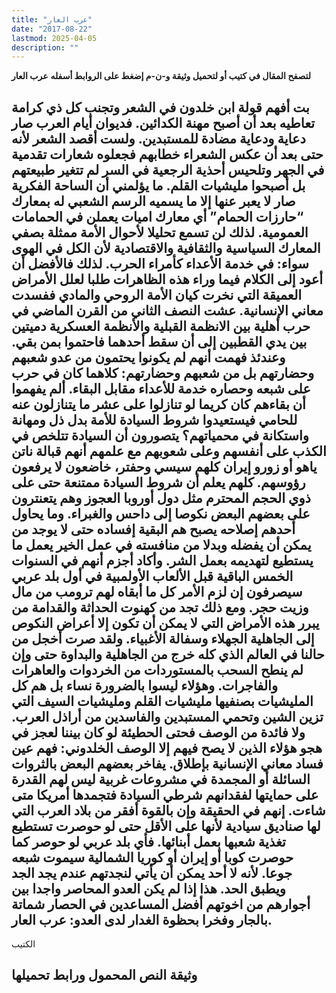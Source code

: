 ```yaml
---
title: "عرب العار"
date: "2017-08-22"
lastmod: 2025-04-05
description: ""
---
```

**لتصفح المقال في كتيب أو لتحميل وثيقة و-ن-م إضغط على الروابط أسفله** **عرب العار**

## **بت أفهم قولة ابن خلدون في الشعر وتجنب كل ذي كرامة تعاطيه بعد أن أصبح مهنة الكدائين. فديوان أيام العرب صار دعاية ودعاية مضادة للمستبدين. ولست أقصد الشعر لأنه حتى بعد أن عكس الشعراء خطابهم فجعلوه شعارات تقدمية في الجهر وتلحيس أحذية الرجعية في السر لم تتغير طبيعتهم بل أصبحوا مليشيات القلم. ما يؤلمني أن الساحة الفكرية صار لا يعبر عنها إلا ما يسميه الرسم الشعبي له بمعارك “حارزات الحمام” أي معارك اميات يعملن في الحمامات العمومية. لذلك لن تسمع تحليلا لأحوال الأمة ممثلة بصفي المعارك السياسية والثقافية والاقتصادية لأن الكل في الهوى سواء: في خدمة الأعداء كأمراء الحرب. لذلك فالأفضل أن أعود إلى الكلام فيما وراء هذه الظاهرات طلبا لعلل الأمراض العميقة التي نخرت كيان الأمة الروحي والمادي ففسدت معاني الإنسانية. عشت النصف الثاني من القرن الماضي في حرب أهلية بين الانظمة القبلية والأنظمة العسكرية دميتين بين يدي القطبين إلى أن سقط أحدهما فاحتموا بمن بقي. وعندئذ فهمت أنهم لم يكونوا يحتمون من عدو شعبهم وحضارتهم بل من شعبهم وحضارتهم: كلاهما كان في حرب على شبعه وحصاره خدمة للأعداء مقابل البقاء. ألم يفهموا أن بقاءهم كان كريما لو تنازلوا على عشر ما يتنازلون عنه للحامي فيستعيدوا شروط السيادة للأمة بدل ذل ومهانة واستكانة في محمياتهم؟ يتصورون أن السيادة تتلخص في الكذب على أنفسهم وعلى شعوبهم مع علمهم أنهم قبالة ناتن ياهو أو زورو إيران كلهم سيسي وحفتر، خاضعون لا يرفعون رؤوسهم. كلهم يعلم أن شروط السيادة ممتنعة حتى على ذوي الحجم المحترم مثل دول أوروبا العجوز وهم يتعنترون على بعضهم البعض نكوصا إلى داحس والغبراء. وما يحاول أحدهم إصلاحه يصبح هم البقية إفساده حتى لا يوجد من يمكن أن يفضله وبدلا من منافسته في عمل الخير يعمل ما يستطيع لتهديمه بعمل الشر. وأكاد أجزم أنهم في السنوات الخمس الباقية قبل الألعاب الأولمبية في أول بلد عربي سيصرفون إن لزم الأمر كل ما أبقاه لهم ترومب من مال وزيت حجر. ومع ذلك تجد من كهنوت الحداثة والقدامة من يبرر هذه الأمراض التي لا يمكن أن تكون إلا أعراض النكوص إلى الجاهلية الجهلاء وسفالة الأغبياء. ولقد صرت أخجل من حالنا في العالم الذي كله خرج من الجاهلية والبداوة حتى وإن لم ينطح السحب بالمستوردات من الخردوات والعاهرات والفاجرات. وهؤلاء ليسوا بالضرورة نساء بل هم كل المليشيات بصنفيها مليشيات القلم ومليشيات السيف التي تزين الشين وتحمي المستبدين والفاسدين من أراذل العرب. ولا فائدة من الوصف فحتى الحطيئة لو كان بيننا لعجز في هجو هؤلاء الذين لا يصح فيهم إلا الوصف الخلدوني: فهم عين فساد معاني الإنسانية بإطلاق. يفاخر بعضهم البعض بالثروات السائلة أو المجمدة في مشروعات غربية ليس لهم القدرة على حمايتها لفقدانهم شرطي السيادة فتجمدها أمريكا متى شاءت. إنهم في الحقيقة وإن بالقوة أفقر من بلاد العرب التي لها صناديق سيادية لأنها على الأقل حتى لو حوصرت تستطيع تغذية شعبها بعمل أبنائها. فأي بلد عربي لو حوصر كما حوصرت كوبا أو إيران أو كوريا الشمالية سيموت شبعه جوعا. لأنه لا أحد يمكن أن يأتي لنجدتهم عندم يجد الجد ويطبق الحد. هذا إذا لم يكن العدو المحاصر واجدا بين أجوارهم من اخوتهم أفضل المساعدين في الحصار شماتة بالجار وفخرا بحظوة الغدار لدى العدو: عرب العار.**

الكتيب

## وثيقة النص المحمول ورابط تحميلها

###
